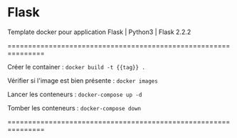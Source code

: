 # Flask
Template docker pour application Flask  | Python3 | Flask 2.2.2

===============================================================

 Créer le container : ```docker build -t {{tag}} .```

 Vérifier si l'image est bien présente : ```docker images```
 
 Lancer les conteneurs : ```docker-compose up -d```

 Tomber les conteneurs : ```docker-compose down```

===============================================================
